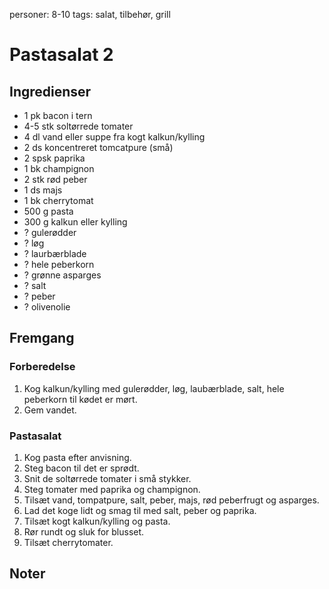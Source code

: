 personer: 8-10
tags: salat, tilbehør, grill

# Pastasalat 2

## Ingredienser
  - 1 pk bacon i tern
  - 4-5 stk soltørrede tomater
  - 4 dl vand eller suppe fra kogt kalkun/kylling
  - 2 ds koncentreret tomcatpure (små)
  - 2 spsk paprika
  - 1 bk champignon
  - 2 stk rød peber
  - 1 ds majs
  - 1 bk cherrytomat
  - 500 g pasta
  - 300 g kalkun eller kylling
  - ? gulerødder
  - ? løg
  - ? laurbærblade
  - ? hele peberkorn
  - ? grønne asparges
  - ? salt
  - ? peber
  - ? olivenolie

## Fremgang
### Forberedelse
  1. Kog kalkun/kylling med gulerødder, løg, laubærblade, salt, hele peberkorn
     til kødet er mørt.
  2. Gem vandet.

### Pastasalat
  1. Kog pasta efter anvisning.
  2. Steg bacon til det er sprødt.
  3. Snit de soltørrede tomater i små stykker.
  4. Steg tomater med paprika og champignon.
  5. Tilsæt vand, tompatpure, salt, peber, majs, rød peberfrugt og asparges.
  6. Lad det koge lidt og smag til med salt, peber og paprika.
  7. Tilsæt kogt kalkun/kylling og pasta.
  8. Rør rundt og sluk for blusset.
  9. Tilsæt cherrytomater.

## Noter
